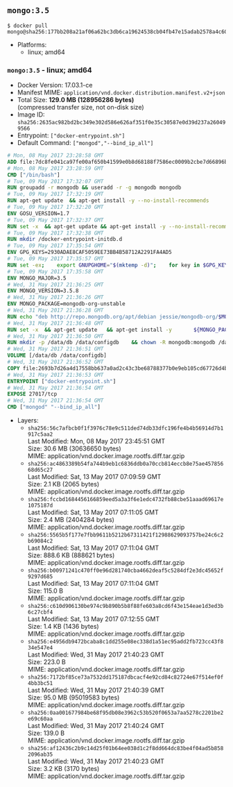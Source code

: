 ## `mongo:3.5`

```console
$ docker pull mongo@sha256:177bb208a21af06a62bc3db6ca19624538cb04fb47e15adab2578a4c604227d9
```

-	Platforms:
	-	linux; amd64

### `mongo:3.5` - linux; amd64

-	Docker Version: 17.03.1-ce
-	Manifest MIME: `application/vnd.docker.distribution.manifest.v2+json`
-	Total Size: **129.0 MB (128956286 bytes)**  
	(compressed transfer size, not on-disk size)
-	Image ID: `sha256:2635ac982bd2bc349e302d586e626af351f0e35c30587e0d39d237a260499566`
-	Entrypoint: `["docker-entrypoint.sh"]`
-	Default Command: `["mongod","--bind_ip_all"]`

```dockerfile
# Mon, 08 May 2017 23:28:58 GMT
ADD file:7dc8fe041ca97fe00af650b41599e0b8d68188f7586ec0009b2cbe7d66896ba8 in / 
# Mon, 08 May 2017 23:28:59 GMT
CMD ["/bin/bash"]
# Tue, 09 May 2017 17:32:07 GMT
RUN groupadd -r mongodb && useradd -r -g mongodb mongodb
# Tue, 09 May 2017 17:32:19 GMT
RUN apt-get update 	&& apt-get install -y --no-install-recommends 		ca-certificates 		jq 		numactl 	&& rm -rf /var/lib/apt/lists/*
# Tue, 09 May 2017 17:32:20 GMT
ENV GOSU_VERSION=1.7
# Tue, 09 May 2017 17:32:37 GMT
RUN set -x 	&& apt-get update && apt-get install -y --no-install-recommends wget && rm -rf /var/lib/apt/lists/* 	&& wget -O /usr/local/bin/gosu "https://github.com/tianon/gosu/releases/download/$GOSU_VERSION/gosu-$(dpkg --print-architecture)" 	&& wget -O /usr/local/bin/gosu.asc "https://github.com/tianon/gosu/releases/download/$GOSU_VERSION/gosu-$(dpkg --print-architecture).asc" 	&& export GNUPGHOME="$(mktemp -d)" 	&& gpg --keyserver ha.pool.sks-keyservers.net --recv-keys B42F6819007F00F88E364FD4036A9C25BF357DD4 	&& gpg --batch --verify /usr/local/bin/gosu.asc /usr/local/bin/gosu 	&& rm -r "$GNUPGHOME" /usr/local/bin/gosu.asc 	&& chmod +x /usr/local/bin/gosu 	&& gosu nobody true 	&& apt-get purge -y --auto-remove wget
# Tue, 09 May 2017 17:32:38 GMT
RUN mkdir /docker-entrypoint-initdb.d
# Tue, 09 May 2017 17:35:54 GMT
ENV GPG_KEYS=2930ADAE8CAF5059EE73BB4B58712A2291FA4AD5
# Tue, 09 May 2017 17:35:57 GMT
RUN set -ex; 	export GNUPGHOME="$(mktemp -d)"; 	for key in $GPG_KEYS; do 		gpg --keyserver ha.pool.sks-keyservers.net --recv-keys "$key"; 	done; 	gpg --export $GPG_KEYS > /etc/apt/trusted.gpg.d/mongodb.gpg; 	rm -r "$GNUPGHOME"; 	apt-key list
# Tue, 09 May 2017 17:35:58 GMT
ENV MONGO_MAJOR=3.5
# Wed, 31 May 2017 21:36:25 GMT
ENV MONGO_VERSION=3.5.8
# Wed, 31 May 2017 21:36:26 GMT
ENV MONGO_PACKAGE=mongodb-org-unstable
# Wed, 31 May 2017 21:36:28 GMT
RUN echo "deb http://repo.mongodb.org/apt/debian jessie/mongodb-org/$MONGO_MAJOR main" > /etc/apt/sources.list.d/mongodb-org.list
# Wed, 31 May 2017 21:36:48 GMT
RUN set -x 	&& apt-get update 	&& apt-get install -y 		${MONGO_PACKAGE}=$MONGO_VERSION 		${MONGO_PACKAGE}-server=$MONGO_VERSION 		${MONGO_PACKAGE}-shell=$MONGO_VERSION 		${MONGO_PACKAGE}-mongos=$MONGO_VERSION 		${MONGO_PACKAGE}-tools=$MONGO_VERSION 	&& rm -rf /var/lib/apt/lists/* 	&& rm -rf /var/lib/mongodb 	&& mv /etc/mongod.conf /etc/mongod.conf.orig
# Wed, 31 May 2017 21:36:50 GMT
RUN mkdir -p /data/db /data/configdb 	&& chown -R mongodb:mongodb /data/db /data/configdb
# Wed, 31 May 2017 21:36:51 GMT
VOLUME [/data/db /data/configdb]
# Wed, 31 May 2017 21:36:52 GMT
COPY file:2693b7d26a4d17558bb637a0ad2c43c3be68788377b0e9eb105cd67726d4b645 in /usr/local/bin/ 
# Wed, 31 May 2017 21:36:53 GMT
ENTRYPOINT ["docker-entrypoint.sh"]
# Wed, 31 May 2017 21:36:54 GMT
EXPOSE 27017/tcp
# Wed, 31 May 2017 21:36:54 GMT
CMD ["mongod" "--bind_ip_all"]
```

-	Layers:
	-	`sha256:56c7afbcb0f1f3976c78e9c511ded74db33dfc196fe4b4b56914d7b1917c5aa2`  
		Last Modified: Mon, 08 May 2017 23:45:51 GMT  
		Size: 30.6 MB (30636650 bytes)  
		MIME: application/vnd.docker.image.rootfs.diff.tar.gzip
	-	`sha256:ac4863389b54fa744b9eb1c6836ddb0a70ccb814eccb8e75ae45785668d65c27`  
		Last Modified: Sat, 13 May 2017 07:09:59 GMT  
		Size: 2.1 KB (2065 bytes)  
		MIME: application/vnd.docker.image.rootfs.diff.tar.gzip
	-	`sha256:fccbd1684456166859eed5a3a3f6e1edc4732fb88cbe51aaad69617e1075187d`  
		Last Modified: Sat, 13 May 2017 07:11:05 GMT  
		Size: 2.4 MB (2404284 bytes)  
		MIME: application/vnd.docker.image.rootfs.diff.tar.gzip
	-	`sha256:5565b5f177e7fbb9611b5212b67311421f12988629093757be24c6c2b69084c2`  
		Last Modified: Sat, 13 May 2017 07:11:04 GMT  
		Size: 888.6 KB (888621 bytes)  
		MIME: application/vnd.docker.image.rootfs.diff.tar.gzip
	-	`sha256:b00971241c470ff0e96d281740cba4662deaf5c5284df2e3dc45652f9297d685`  
		Last Modified: Sat, 13 May 2017 07:11:04 GMT  
		Size: 115.0 B  
		MIME: application/vnd.docker.image.rootfs.diff.tar.gzip
	-	`sha256:c610d906130be974c9b890b5b8f88fe603a8cd6f43e154eae1d3ed3b6c27cbf4`  
		Last Modified: Sat, 13 May 2017 07:12:55 GMT  
		Size: 1.4 KB (1436 bytes)  
		MIME: application/vnd.docker.image.rootfs.diff.tar.gzip
	-	`sha256:e4956db9472bcaba8c1dd255e08ec338d1a51ec95add2fb723cc43f834e547e4`  
		Last Modified: Wed, 31 May 2017 21:40:23 GMT  
		Size: 223.0 B  
		MIME: application/vnd.docker.image.rootfs.diff.tar.gzip
	-	`sha256:7172bf85ce73a7532dd175187dbcacf4e92cd84c82724e67f514ef0f4bb3bc51`  
		Last Modified: Wed, 31 May 2017 21:40:39 GMT  
		Size: 95.0 MB (95019583 bytes)  
		MIME: application/vnd.docker.image.rootfs.diff.tar.gzip
	-	`sha256:0aa001677984be68f95db08e3962c53b520f0653a7aa5278c2201be2e69c60aa`  
		Last Modified: Wed, 31 May 2017 21:40:24 GMT  
		Size: 139.0 B  
		MIME: application/vnd.docker.image.rootfs.diff.tar.gzip
	-	`sha256:af12436c2b9c14d25f01b64ee038d1c2f8dd664dc83be4f04ad5b8582096ab35`  
		Last Modified: Wed, 31 May 2017 21:40:23 GMT  
		Size: 3.2 KB (3170 bytes)  
		MIME: application/vnd.docker.image.rootfs.diff.tar.gzip
